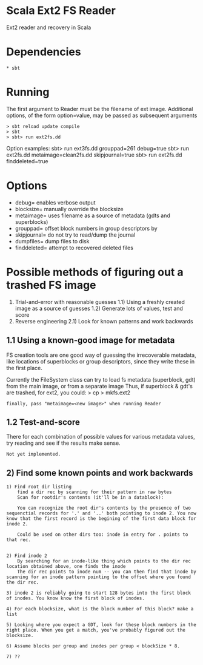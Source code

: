 # Scala Ext2 FS Reader

Ext2 reader and recovery in Scala

# Dependencies
	* sbt

# Running 
The first argument to Reader must be the filename of ext image.
Additional options, of the form option=value, may be passed as subsequent arguments

	> sbt reload update compile
	> sbt
	> sbt> run ext2fs.dd

Option examples:
	sbt> run ext3fs.dd grouppad=261 debug=true
	sbt> run ext2fs.dd metaimage=clean2fs.dd skipjournal=true
	sbt> run ext2fs.dd finddeleted=true

# Options

* debug=<boolean> enables verbose output
* blocksize=<num> manually override the blocksize
* metaimage=<filename> uses filename as a source of metadata (gdts and superblocks)
* grouppad=<num> offset block numbers in group descriptors by <num>
* skipjournal=<boolean> do not try to read/dump the journal
* dumpfiles=<boolean> dump files to disk
* finddeleted=<boolean> attempt to recovered deleted files


# Possible methods of figuring out a trashed FS image

1) Trial-and-error with reasonable guesses
	1.1) Using a freshly created image as a source of guesses
	1.2) Generate lots of values, test and score
2) Reverse engineering
	2.1) Look for known patterns and work backwards


## 1.1 Using a known-good image for metadata

FS creation tools are one good way of guessing the irrecoverable metadata, like locations of superblocks or group descriptors, since they write these in the first place.

Currently the FileSystem class can try to load fs metadata (superblock, gdt) from the main image, or from a separate image 
	Thus, if superblock & gdt's are trashed, for ext2, you could:
	>	cp <bad image file> <new image file>
	>	mkfs.ext2 <new image>

	finally, pass "metaimage=<new image>" when running Reader

## 1.2 Test-and-score

There for each combination of possible values for various metadata values, try reading and see if the results make sense.

	Not yet implemented.

## 2) Find some known points and work backwards


	1) Find root dir listing 
		find a dir rec by scanning for their pattern in raw bytes
		Scan for rootdir's contents (it'll be in a datablock):

		You can recognize the root dir's contents by the presence of two sequenctial records for '.' and '..' both pointing to inode 2. You now know that the first record is the begining of the first data block for inode 2.

		Could be used on other dirs too: inode in entry for . points to that rec.


	2) Find inode 2
		By searching for an inode-like thing which points to the dir rec location obtained above, one finds the inode
		The dir rec points to inode num -- you can then find that inode by scanning for an inode pattern pointing to the offset where you found the dir rec.

	3) inode 2 is reliably going to start 128 bytes into the first block of inodes. You know know the first block of inodes.

	4) For each blocksize, what is the block number of this block? make a list

	5) Looking where you expect a GDT, look for these block numbers in the right place. When you get a match, you've probably figured out the blocksize.

	6) Assume blocks per group and inodes per group < blockSize * 8. 

	7) ??


